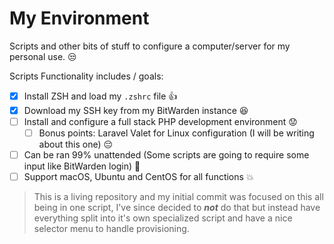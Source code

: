 # My Environment
Scripts and other bits of stuff to configure a computer/server for my personal use. :unamused:

Scripts Functionality includes / goals:

- [X] Install ZSH and load my `.zshrc` file :thumbsup:
- [X] Download my SSH key from my BitWarden instance :satisfied:
- [ ] Install and configure a full stack PHP development environment :worried:
  - [ ] Bonus points: Laravel Valet for Linux configuration (I will be writing about this one) :pensive:
- [ ] Can be ran 99% unattended (Some scripts are going to require some input like BitWarden login) :muscle:
- [ ] Support macOS, Ubuntu and CentOS for all functions :boom:
  
> This is a living repository and my initial commit was focused on this all being in one script, I've since decided to **_not_** do that but instead have everything split into it's own specialized script and have a nice selector menu to handle provisioning.
